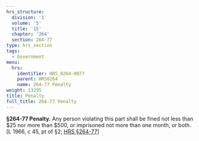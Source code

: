 ```yaml
---
hrs_structure:
  division: '1'
  volume: '5'
  title: '15'
  chapter: '264'
  section: 264-77
type: hrs_section
tags:
  - Government
menu:
  hrs:
    identifier: HRS_0264-0077
    parent: HRS0264
    name: 264-77 Penalty
weight: 13295
title: Penalty
full_title: 264-77 Penalty
---
```

**§264-77 Penalty.** Any person violating this part shall be fined not less than $25 nor more than $500, or imprisoned not more than one month, or both. [L 1966, c 45, pt of §2; [HRS §264-77](/title-15/chapter-264/section-264-77/)]